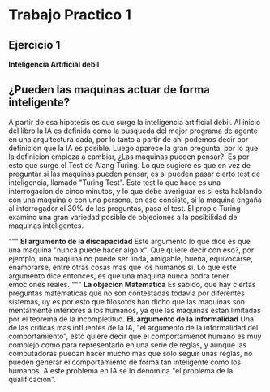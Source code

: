 # Trabajo Practico 1
## Ejercicio 1

__Inteligencia Artificial debil__

## ¿Pueden las maquinas actuar de forma inteligente?
A partir de esa hipotesis es que surge la inteligencia artificial debil. Al inicio del libro la IA es definida como la busqueda del mejor programa de agente en una arquitectura dada, por lo tanto a partir de ahi podemos decir por definicion que la IA es posible. 
Luego aparece la gran pregunta, por lo que la definicion empieza a cambiar, ¿Las maquinas pueden pensar?. Es por esto que surge el Test de Alang Turing. 
Lo que sugiere es que en vez de preguntar si las maquinas pueden pensar, es si pueden pasar cierto test de inteligencia, llamado "Turing Test". Este test lo que hace es una interrogacion de cinco minutos, y lo que debe averiguar es si esta hablando con una maquina o con una persona, en eso consiste, si la maquina engaña al interrogador el 30% de las preguntas, pasa el test. El propio Turing examino una gran variedad posible de objeciones a la posibilidad de maquinas inteligentes.

"""
__El argumento de la discapacidad__
Este argumento lo que dice es que una maquina "nunca puede hacer algo x". Que quiere decir con eso?, por ejemplo, una maquina no puede ser linda, amigable, buena, equivocarse, enamorarse, entre otras cosas mas que los humanos si. Lo que este argumento dice entonces, es que una maquina nunca podra tener emociones reales. 
"""
__La objecion Matematica__
Es sabido, que hay ciertas preguntas matematicas que no son contestadas todavia por diferentes sistemas, uy es por esto que filosofos han dicho que las maquinas son mentalmente inferiores a los humanos, ya que las maquinas estan limitadas por el teorema de la incompletitud.
__EL argumento de la informalidad__
Una de las criticas mas influentes de la IA, "el argumento de la informalidad del comportamiento", esto quiere decir que el comportamienot humano es muy complejo como para representarlo en una serie de reglas, y aunque las computadoras puedan hacer mucho mas que solo seguir unas reglas, no pueden generar el comportamiento de forma tan inteligente como los humanos. A este problema en IA se lo denomina "el problema de la qualificacion".

